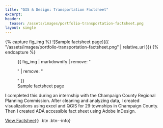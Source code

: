 ```yaml
---
title: "GIS & Design: Transportation Factsheet"
excerpt: 
header:
  teaser: /assets/images/portfolio-transportation-factsheet.png
layout: single
---
```

{% capture fig_img %}
![Sample factsheet page]({{ "/assets/images/portfolio-transportation-factsheet.png" | relative_url }})
{% endcapture %}

<figure>
  {{ fig_img | markdownify | remove: "<p>" | remove: "</p>" }}
  <figcaption>Sample factsheet page</figcaption>
</figure>

I completed this during an internship with the Champaign County Regional Planning Commission. After cleaning and analyzing data, I created visualizations using excel and QGIS for 29 townships in Champaign County. Then I created ADA accessible fact sheet using Adobe InDesign.

[View Factsheet](https://issuu.com/gillianzhaoxz/docs/ayers_transportationplanningfactsheet){: .btn .btn--info}